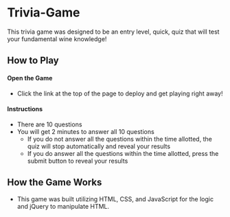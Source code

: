 # Trivia-Game
 This trivia game was designed to be an entry level, quick, quiz that will test your fundamental wine knowledge!

 ## How to Play

#### Open the Game
* Click the link at the top of the page to deploy and get playing right away!  

#### Instructions
* There are 10 questions
* You will get 2 minutes to answer all 10 questions
    * If you do not answer all the questions within the time allotted, the quiz will stop automatically and reveal your results
    * If you do answer all the questions within the time allotted, press the submit button to reveal your results

## How the Game Works
* This game was built utilizing HTML, CSS, and JavaScript for the logic and jQuery to manipulate HTML.
